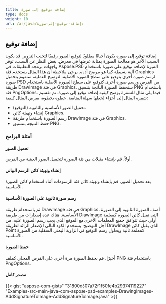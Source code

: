 ```yaml
---
title: إضافة توقيع إلى صورة
type: docs
weight: 10
url: /ar/java/إضافة-توقيع-إلى-صورة/
---
```


## **إضافة توقيع**


إضافة توقيع إلى صورة يكون أحيانًا مطلوبًا لتوقيع الصور رقميًا لتجنب التزوير. قد يكون السبب الآخر هو معالجة الصورة بمثابة عرضها في معرض. بغض النظر عن السبب، توفر واجهات برمجة التطبيقات في Aspose.PSD الميزة لإضافة توقيع على صورة باستخدام آلية بسيطة كما هو موضح أدناه. يرجى ملاحظة أن هذا المثال يستخدم فئة Graphics لرسم صورة أخرى بتوقيع على سطح الصورة الأصلية. لتوضيح العملية، سنقوم بتحميل صورة PSD من القرص ورسم صورة أخرى كتوقيع على سطح الصورة الأصلية باستخدام طريقة DrawImage في فئة Graphics. سنحفظ الصورة الناتجة بتنسيق PNG باستخدام فئة PngOptions. فيما يلي مثال للشفرة يوضح كيفية إضافة توقيع إلى صورة. تم تقسيم شفرة المثال إلى أجزاء لجعلها سهلة المتابعة. خطوة بخطوة، يعرض المثال كيفية:

- تحميل الصور الأساسية والثانوية (التوقيع).
- إنشاء وتهيئة كائن Graphics.
- رسم الصورة باستخدام طريقة DrawImage في فئة Graphics.
- حفظ النتيجة بتنسيق PNG.
### **أمثلة البرامج**
#### **تحميل الصور**
أولاً، قم بإنشاء مثيلات من فئة الصورة لتحميل الصور العينية من القرص.
#### **إنشاء وتهيئة كائن الرسم البياني**
بعد تحميل الصور، قم بإنشاء وتهيئة كائن فئة الرسومات أثناء استخدام كائن الصورة الأساسية.
#### **رسم صورة ثانوية على الصورة الأساسية**
ثم باستخدام طريقة DrawImage في فئة Graphics، أضف الصورة الثانوية إلى الصورة الأساسية. هناك عدة إصدارات من طريقة DrawImage التي تقبل كائن الصورة كمعلمة أولى حيث تتوافق جميع المعلمات الأخرى مع الموقع الذي يجب رسم الصورة عليه. من أجل التوضيح، يستخدم الكود التالي الإصدار الزائد لطريقة DrawImage الذي يقبل كائن Point كمعلمة ثانية ويحاول رسم التوقيع في الزاوية اليمنى السفلية من الصورة الأساسية.
#### **حفظ الصورة**
أخيرًا، قم بحفظ الصورة مرة أخرى على القرص المحلي كملف PNG باستخدام فئة PngOptions.
#### **مصدر كامل**
{{< gist "aspose-com-gists" "31800d807a72f1f50fe4b29374119227" "Examples-src-main-java-com-aspose-psd-examples-DrawingImages-AddSignatureToImage-AddSignatureToImage.java" >}}
